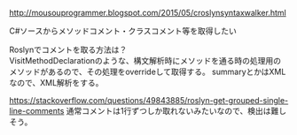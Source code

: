 ﻿http://mousouprogrammer.blogspot.com/2015/05/croslynsyntaxwalker.html

C#ソースからメソッドコメント・クラスコメント等を取得したい

Roslynでコメントを取る方法は？  
VisitMethodDeclarationのような、構文解析時にメソッドを通る時の処理用のメソッドがあるので、その処理をoverrideして取得する。
summaryとかはXMLなので、XML解析をする。

https://stackoverflow.com/questions/49843885/roslyn-get-grouped-single-line-comments
通常コメントは1行ずつしか取れないみたいなので、検出は難しそう。
